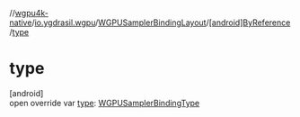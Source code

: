 //[wgpu4k-native](../../../../index.md)/[io.ygdrasil.wgpu](../../index.md)/[WGPUSamplerBindingLayout](../index.md)/[[android]ByReference](index.md)/[type](type.md)

# type

[android]\
open override var [type](type.md): [WGPUSamplerBindingType](../../-w-g-p-u-sampler-binding-type/index.md)